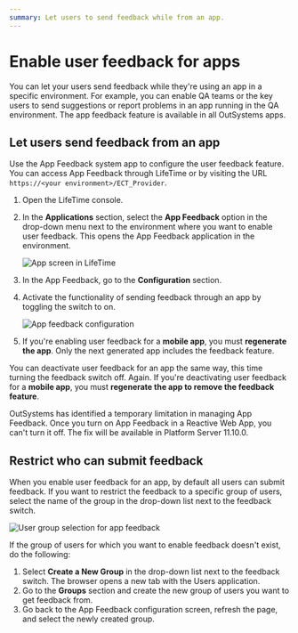 ```yaml
---
summary: Let users to send feedback while from an app.
---
```


# Enable user feedback for apps

You can let your users send feedback while they're using an app in a specific environment. For example, you can enable QA teams or the key users to send suggestions or report problems in an app running in the QA environment. The app feedback feature is available in all OutSystems apps.

## Let users send feedback from an app

Use the App Feedback system app to configure the user feedback feature. You can access App Feedback through LifeTime or by visiting the URL `https://<your environment>/ECT_Provider`.

1. Open the LifeTime console.

1. In the **Applications** section, select the **App Feedback** option in the drop-down menu next to the environment where you want to enable user feedback. This opens the App Feedback application in the environment.

    ![App screen in LifeTime](images/app-feedback-enable-1.png?width=800)

1. In the App Feedback, go to the **Configuration** section.

1. Activate the functionality of sending feedback through an app by toggling the switch to on.

    ![App feedback configuration](images/app-feedback-enable-2.png?width=800)

1. If you're enabling user feedback for a **mobile app**, you must **regenerate the app**. Only the next generated app includes the feedback feature.

You can deactivate user feedback for an app the same way, this time turning the feedback switch off. Again. If you're deactivating user feedback for a **mobile app**, you must **regenerate the app to remove the feedback feature**.

<div class="warning" markdown="1">

OutSystems has identified a temporary limitation in managing App Feedback. Once you turn on App Feedback in a Reactive Web App, you can't turn it off. The fix will be available in Platform Server 11.10.0.

</div>

## Restrict who can submit feedback

When you enable user feedback for an app, by default all users can submit feedback. If you want to restrict the feedback to a specific group of users, select the name of the group in the drop-down list next to the feedback switch.

![User group selection for app feedback](images/app-feedback-enable-3.png?width=800)

If the group of users for which you want to enable feedback doesn't exist, do the following:

1. Select **Create a New Group** in the drop-down list next to the feedback switch. The browser opens a new tab with the Users application.
1. Go to the **Groups** section and create the new group of users you want to get feedback from.
1. Go back to the App Feedback configuration screen, refresh the page, and select the newly created group.
